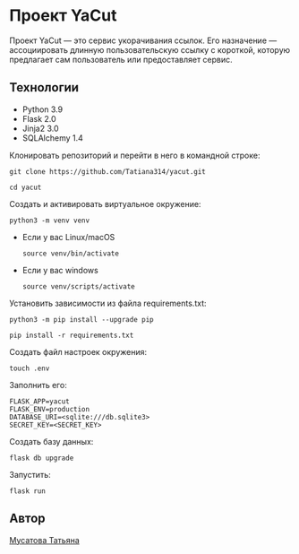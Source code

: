 # Проект YaCut

Проект YaCut — это сервис укорачивания ссылок. Его назначение — ассоциировать длинную пользовательскую ссылку с короткой, которую предлагает сам пользователь или предоставляет сервис.

## Технологии
- Python 3.9
- Flask 2.0
- Jinja2 3.0
- SQLAlchemy 1.4

Клонировать репозиторий и перейти в него в командной строке:

```
git clone https://github.com/Tatiana314/yacut.git
```

```
cd yacut
```

Cоздать и активировать виртуальное окружение:

```
python3 -m venv venv
```

* Если у вас Linux/macOS

    ```
    source venv/bin/activate
    ```

* Если у вас windows

    ```
    source venv/scripts/activate
    ```

Установить зависимости из файла requirements.txt:

```
python3 -m pip install --upgrade pip
```

```
pip install -r requirements.txt
```

Создать файл настроек окружения:

```
touch .env
```

Заполнить его:

```
FLASK_APP=yacut
FLASK_ENV=production
DATABASE_URI=<sqlite:///db.sqlite3>
SECRET_KEY=<SECRET_KEY>
```

Создать базу данных:

```
flask db upgrade
```

Запустить:

```
flask run
```

## Автор
[Мусатова Татьяна](https://github.com/Tatiana314)
